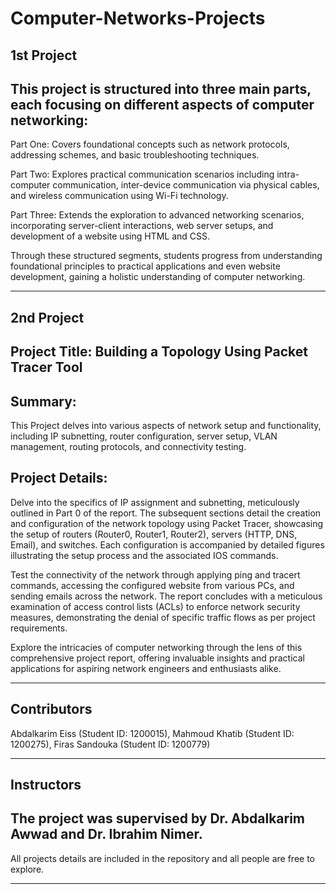 # Computer-Networks-Projects

1st Project
---

This project is structured into three main parts, each focusing on different aspects of computer networking:
-

Part One:
Covers foundational concepts such as network protocols, addressing schemes, and basic troubleshooting techniques.

Part Two:
Explores practical communication scenarios including intra-computer communication, inter-device communication via physical cables, and wireless communication using Wi-Fi technology.

Part Three:
Extends the exploration to advanced networking scenarios, incorporating server-client interactions, web server setups, and development of a website using HTML and CSS.

Through these structured segments, students progress from understanding foundational principles to practical applications and even website development, gaining a holistic understanding of computer networking.
***
2nd Project
---
Project Title: Building a Topology Using Packet Tracer Tool
-

Summary:
---
This Project delves into various aspects of network setup and functionality, including IP subnetting, router configuration, server setup, VLAN management, routing protocols, and connectivity testing.

Project Details:
---
Delve into the specifics of IP assignment and subnetting, meticulously outlined in Part 0 of the report. The subsequent sections detail the creation and configuration of the network topology using Packet Tracer, showcasing the setup of routers (Router0, Router1, Router2), servers (HTTP, DNS, Email), and switches. Each configuration is accompanied by detailed figures illustrating the setup process and the associated IOS commands.

Test the connectivity of the network through applying ping and tracert commands, accessing the configured website from various PCs, and sending emails across the network. The report concludes with a meticulous examination of access control lists (ACLs) to enforce network security measures, demonstrating the denial of specific traffic flows as per project requirements.

Explore the intricacies of computer networking through the lens of this comprehensive project report, offering invaluable insights and practical applications for aspiring network engineers and enthusiasts alike.
***
Contributors
---
Abdalkarim Eiss (Student ID: 1200015), 
Mahmoud Khatib (Student ID: 1200275), 
Firas Sandouka (Student ID: 1200779)
***
Instructors
---
The project was supervised by Dr. Abdalkarim Awwad and Dr. Ibrahim Nimer.
---
All projects details are included in the repository and all people are free to explore.
***
